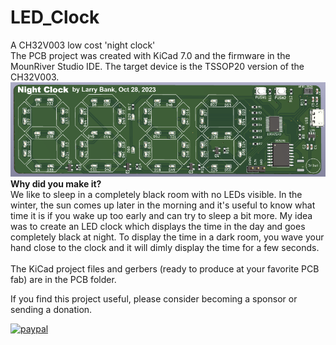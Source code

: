 # LED_Clock
A CH32V003 low cost 'night clock'<br>
The PCB project was created with KiCad 7.0 and the firmware in the MounRiver Studio IDE. The target device is the TSSOP20 version of the CH32V003.
<br>
![LED_Clock](/3drender.png?raw=true "LED_Clock")
<br>
<b>Why did you make it?</b><br>
We like to sleep in a completely black room with no LEDs visible. In the winter, the sun comes up later in the morning and it's useful to know what time it is if you wake up too early and can try to sleep a bit more. My idea was to create an LED clock which displays the time in the day and goes completely black at night. To display the time in a dark room, you wave your hand close to the clock and it will dimly display the time for a few seconds.<br>
<br>
The KiCad project files and gerbers (ready to produce at your favorite PCB fab) are in the PCB folder.<br>

If you find this project useful, please consider becoming a sponsor or sending a donation.

[![paypal](https://www.paypalobjects.com/en_US/i/btn/btn_donateCC_LG.gif)](https://www.paypal.com/cgi-bin/webscr?cmd=_s-xclick&hosted_button_id=SR4F44J2UR8S4)


